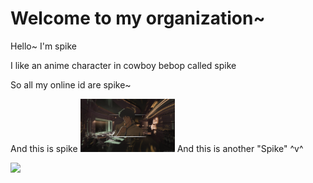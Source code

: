 # Welcome to my organization~

Hello~ I'm spike

I like an anime character in cowboy bebop called spike

So all my  online id are spike~

And this is spike
<img src="https://github.com/gtb-2022-wang-lei/.github/blob/main/profile/resources/spike-smoke.png" width = 30% height = 30% />
And this is another "Spike" ^v^

![](https://github.com/gtb-2022-wang-lei/.github/blob/main/profile/resources/myphoto.jpg)

